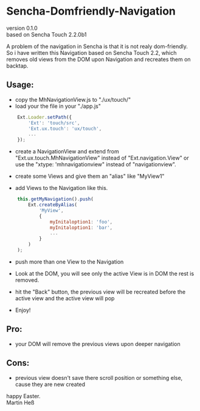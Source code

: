 Sencha-Domfriendly-Navigation
=============================

version 0.1.0  
based on Sencha Touch 2.2.0b1

A problem of the navigation in Sencha is that it is not realy dom-friendly.  
So i have written this Navigation based on Sencha Touch 2.2, which removes old views from the DOM upon Navigation and recreates them on backtap.

Usage:
------

- copy the MhNavigationView.js to "./ux/touch/"
- load your the file in your "./app.js"

```javascript
    Ext.Loader.setPath({
    	'Ext': 'touch/src',
    	'Ext.ux.touch': 'ux/touch',
    	...
    });
```
- create a NavigationView and extend from "Ext.ux.touch.MhNavigationView" instead of "Ext.navigation.View"
or use the "xtype: 'mhnavigationview" instead of "navigationview".

- create some Views and give them an "alias" like "MyView1"

- add Views to the Navigation like this.

```javascript
    this.getMyNavigation().push(
    	Ext.createByAlias(
    		'MyView',
    		{
    			myInitaloption1: 'foo',
    			myInitaloption1: 'bar',
    			...
    		}
    	)
    ); 
```
- push more than one View to the Navigation

- Look at the DOM, you will see only the active View is in DOM the rest is removed.

- hit the "Back" button, the previous view will be recreated before the active view and the active view will pop

- Enjoy!


Pro:
----

- your DOM will remove the previous views upon deeper navigation

Cons:
-----

- previous view doesn't save there scroll position or something else, cause they are new created





happy Easter.<br>
Martin Heß